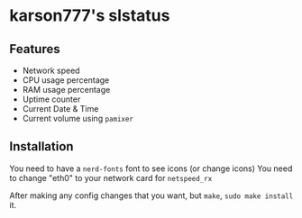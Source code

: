 # karson777's slstatus

## Features 

- Network speed 
- CPU usage percentage
- RAM usage percentage
- Uptime counter
- Current Date & Time
- Current volume using `pamixer`

## Installation

You need to have a `nerd-fonts` font to see icons (or change icons)
You need to change "eth0" to your network card for `netspeed_rx`

After making any config changes that you want, but `make`, `sudo make install` it.

